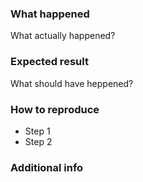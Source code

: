 ### What happened

What actually happened?

### Expected result

What should have heppened?

### How to reproduce

* Step 1
* Step 2

### Additional info
